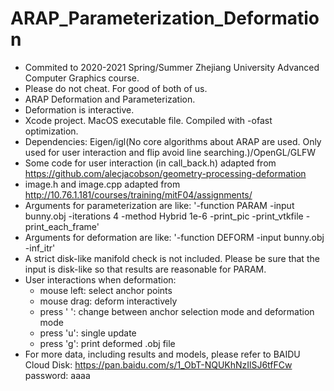 # ARAP_Parameterization_Deformation
- Commited to 2020-2021 Spring/Summer Zhejiang University Advanced Computer Graphics course.
- Please do not cheat. For good of both of us.
- ARAP Deformation and Parameterization.
- Deformation is interactive.
- Xcode project. MacOS executable file. Compiled with -ofast optimization.
- Dependencies: Eigen/igl(No core algorithms about ARAP are used. Only used for user interaction and flip avoid line searching.)/OpenGL/GLFW
- Some code for user interaction (in call_back.h) adapted from https://github.com/alecjacobson/geometry-processing-deformation
- image.h and image.cpp adapted from http://10.76.1.181/courses/training/mitF04/assignments/
- Arguments for parameterization are like: '-function PARAM -input bunny.obj -iterations 4 -method Hybrid 1e-6 -print_pic -print_vtkfile -print_each_frame'
- Arguments for deformation are like: '-function DEFORM -input bunny.obj -inf_itr'
- A strict disk-like manifold check is not included. Please be sure that the input is disk-like so that results are reasonable for PARAM.
- User interactions when deformation: 
	- mouse left: select anchor points
	- mouse drag: deform interactively
	- press ' ': change between anchor selection mode and deformation mode
	- press 'u': single update
	- press 'g': print deformed .obj file
- For more data, including results and models, please refer to BAIDU Cloud Disk: https://pan.baidu.com/s/1_ObT-NQUKhNzIlSJ6tfFCw  password: aaaa
